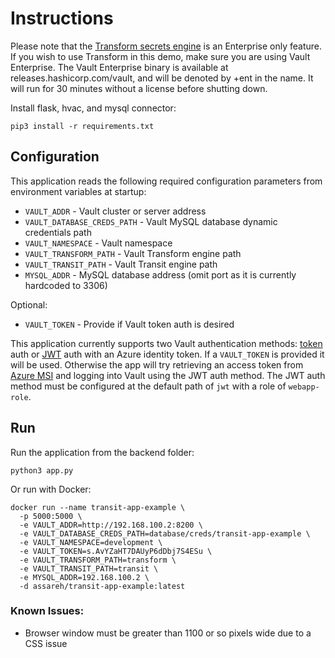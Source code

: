 # Instructions
Please note that the [Transform secrets engine](https://www.vaultproject.io/docs/secrets/transform) is an Enterprise only feature. If you wish to use Transform in this demo, make sure you are using Vault Enterprise. The Vault Enterprise binary is available at releases.hashicorp.com/vault, and will be denoted by +ent in the name. It will run for 30 minutes without a license before shutting down.

Install flask, hvac, and mysql connector:
```
pip3 install -r requirements.txt
```

## Configuration

This application reads the following required configuration parameters from environment variables at startup:
* `VAULT_ADDR` - Vault cluster or server address
* `VAULT_DATABASE_CREDS_PATH` - Vault MySQL database dynamic credentials path
* `VAULT_NAMESPACE` - Vault namespace
* `VAULT_TRANSFORM_PATH` - Vault Transform engine path
* `VAULT_TRANSIT_PATH` - Vault Transit engine path
* `MYSQL_ADDR` - MySQL database address (omit port as it is currently hardcoded to 3306)

Optional:
* `VAULT_TOKEN` - Provide if Vault token auth is desired

This application currently supports two Vault authentication methods: [token](https://www.vaultproject.io/docs/auth/token) auth or [JWT](https://www.vaultproject.io/docs/auth/jwt) auth with an Azure identity token. If a `VAULT_TOKEN` is provided it will be used. Otherwise the app will try retrieving an access token from [Azure MSI](https://docs.microsoft.com/en-us/azure/active-directory/managed-identities-azure-resources/overview) and logging into Vault using the JWT auth method. The JWT auth method must be configured at the default path of `jwt` with a role of `webapp-role`.

## Run

Run the application from the backend folder:
```
python3 app.py
```

Or run with Docker:
```
docker run --name transit-app-example \
  -p 5000:5000 \
  -e VAULT_ADDR=http://192.168.100.2:8200 \
  -e VAULT_DATABASE_CREDS_PATH=database/creds/transit-app-example \
  -e VAULT_NAMESPACE=development \
  -e VAULT_TOKEN=s.AvYZaHT7DAUyP6dDbj7S4ESu \
  -e VAULT_TRANSFORM_PATH=transform \
  -e VAULT_TRANSIT_PATH=transit \
  -e MYSQL_ADDR=192.168.100.2 \
  -d assareh/transit-app-example:latest
```

### Known Issues:
- Browser window must be greater than 1100 or so pixels wide due to a CSS issue

